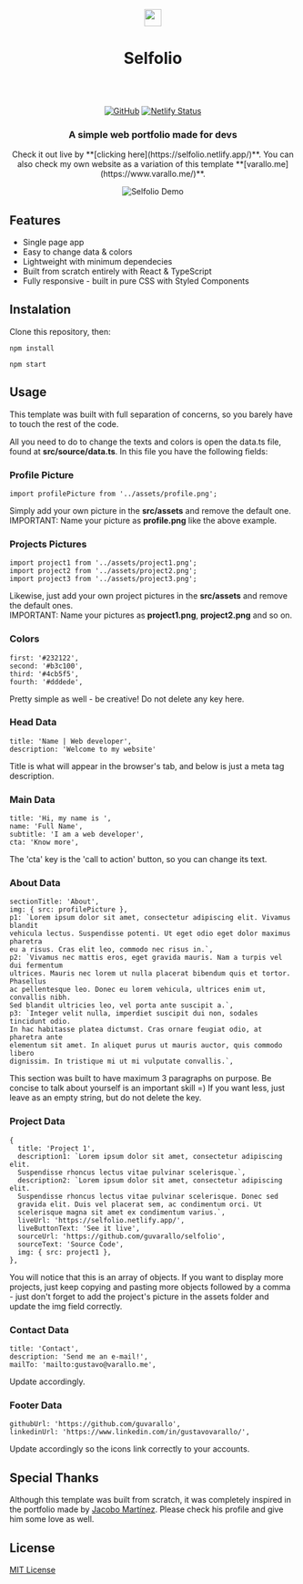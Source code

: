 <p align="center">
  <img src="public/favicon.ico" width="30" />
</p>
<h1 align="center">Selfolio</h1>
<br/>
<br/>

<div align="center">
  
[![GitHub](https://img.shields.io/github/license/cobidev/simplefolio?color=009387)](https://github.com/cobidev/simplefolio/blob/master/LICENSE.md)
[![Netlify Status](https://api.netlify.com/api/v1/badges/91be6d51-ba25-46e9-9844-dca148c6e0ba/deploy-status)](https://app.netlify.com/sites/selfolio/deploys)

</div>

<h3 align="center">A simple web portfolio made for devs</h3>

<p align="center">
  Check it out live by **[clicking here](https://selfolio.netlify.app/)**.  
  You can also check my own website as a variation of this template **[varallo.me](https://www.varallo.me/)**.
</p>

<div align="center">
  
![Selfolio Demo](src/assets/demo.gif)

</div>

## Features
<ul>
  <li>Single page app</li>
  <li>Easy to change data & colors</li>
  <li>Lightweight with minimum dependecies</li>
  <li>Built from scratch entirely with React & TypeScript</li>
  <li>Fully responsive - built in pure CSS with Styled Components</li>
</ul>

## Instalation
Clone this repository, then:

```
npm install

npm start
```

## Usage
This template was built with full separation of concerns, so you barely have to
touch the rest of the code.

All you need to do to change the texts and colors is open the data.ts file, found at
**src/source/data.ts**. In this file you have the following fields:

### Profile Picture
```
import profilePicture from '../assets/profile.png';
```
Simply add your own picture in the **src/assets** and remove the default one.  
IMPORTANT: Name your picture as **profile.png** like the above example.

### Projects Pictures
```
import project1 from '../assets/project1.png';
import project2 from '../assets/project2.png';
import project3 from '../assets/project3.png';
```
Likewise, just add your own project pictures in the **src/assets** and remove the default ones.  
IMPORTANT: Name your pictures as **project1.png**, **project2.png** and so on.

### Colors
```
first: '#232122',
second: '#b3c100',
third: '#4cb5f5',
fourth: '#dddede',
```
Pretty simple as well - be creative! Do not delete any key here.

### Head Data
```
title: 'Name | Web developer',
description: 'Welcome to my website'
```
Title is what will appear in the browser's tab, and below is just a meta tag 
description.

### Main Data
```
title: 'Hi, my name is ',
name: 'Full Name',
subtitle: 'I am a web developer',
cta: 'Know more',
```
The 'cta' key is the 'call to action' button, so you can change its text.

### About Data
```
sectionTitle: 'About',
img: { src: profilePicture },
p1: `Lorem ipsum dolor sit amet, consectetur adipiscing elit. Vivamus blandit 
vehicula lectus. Suspendisse potenti. Ut eget odio eget dolor maximus pharetra 
eu a risus. Cras elit leo, commodo nec risus in.`,
p2: `Vivamus nec mattis eros, eget gravida mauris. Nam a turpis vel dui fermentum 
ultrices. Mauris nec lorem ut nulla placerat bibendum quis et tortor. Phasellus 
ac pellentesque leo. Donec eu lorem vehicula, ultrices enim ut, convallis nibh. 
Sed blandit ultricies leo, vel porta ante suscipit a.`,
p3: `Integer velit nulla, imperdiet suscipit dui non, sodales tincidunt odio. 
In hac habitasse platea dictumst. Cras ornare feugiat odio, at pharetra ante 
elementum sit amet. In aliquet purus ut mauris auctor, quis commodo libero 
dignissim. In tristique mi ut mi vulputate convallis.`,
```
This section was built to have maximum 3 paragraphs on purpose. Be concise to talk
about yourself is an important skill =) If you want less, just leave as an empty string, but do not delete the key.

### Project Data
```
{
  title: 'Project 1',
  description1: `Lorem ipsum dolor sit amet, consectetur adipiscing elit.
  Suspendisse rhoncus lectus vitae pulvinar scelerisque.`,
  description2: `Lorem ipsum dolor sit amet, consectetur adipiscing elit.
  Suspendisse rhoncus lectus vitae pulvinar scelerisque. Donec sed
  gravida elit. Duis vel placerat sem, ac condimentum orci. Ut
  scelerisque magna sit amet ex condimentum varius.`,
  liveUrl: 'https://selfolio.netlify.app/',
  liveButtonText: 'See it live',
  sourceUrl: 'https://github.com/guvarallo/selfolio',
  sourceText: 'Source Code',
  img: { src: project1 },
},
```
You will notice that this is an array of objects. If you want to display more projects, just keep copying and pasting more objects followed by a comma - just 
don't forget to add the project's picture in the assets folder and update the img field correctly.

### Contact Data
```
title: 'Contact',
description: 'Send me an e-mail!',
mailTo: 'mailto:gustavo@varallo.me',
```
Update accordingly.

### Footer Data
```
githubUrl: 'https://github.com/guvarallo',
linkedinUrl: 'https://www.linkedin.com/in/gustavovarallo/',
```
Update accordingly so the icons link correctly to your accounts.

## Special Thanks
Although this template was built from scratch, it was completely inspired in the
portfolio made by [Jacobo Martínez](https://github.com/cobidev). Please check
his profile and give him some love as well.

## License
[MIT License](LICENSE)
